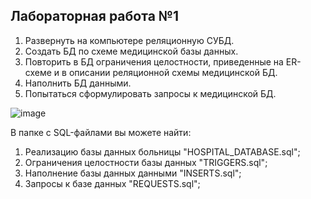 ## Лабораторная работа №1

1. Развернуть на компьютере реляционную СУБД.
2. Создать БД по схеме медицинской базы данных.
3. Повторить в БД ограничения целостности, приведенные на ER-схеме и в описании реляционной схемы медицинской БД.
4. Наполнить БД данными.
5. Попытаться сформулировать запросы к медицинской БД.


![image](https://github.com/user-attachments/assets/c8ccb6a4-42c1-461c-b5ee-964e3024abd5)
   
   
В папке с SQL-файлами вы можете найти: 
   1. Реализацию базы данных больницы "HOSPITAL_DATABASE.sql";
   2. Ограничения целостности базы данных "TRIGGERS.sql";
   3. Наполнение базы данных данными "INSERTS.sql";
   4. Запросы к базе данных "REQUESTS.sql";
